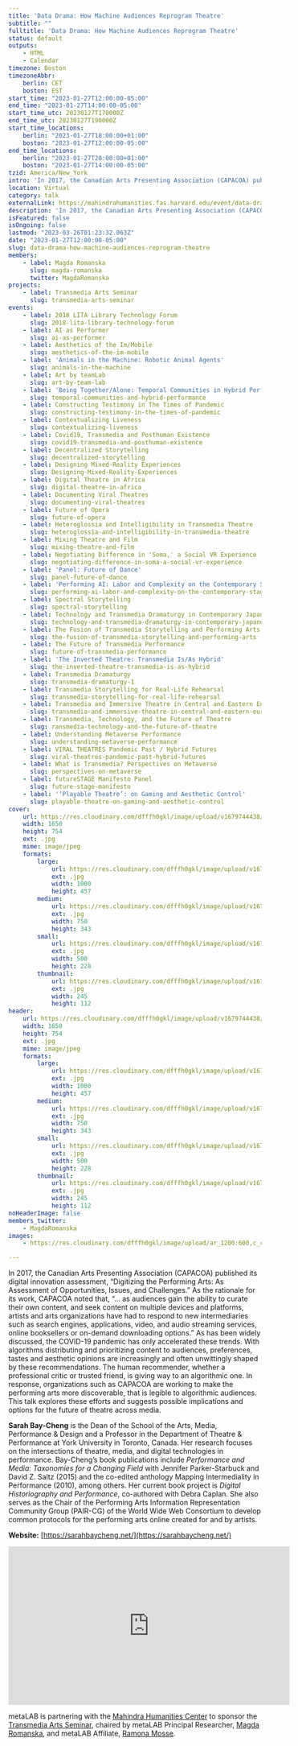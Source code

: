 ```yaml
---
title: 'Data Drama: How Machine Audiences Reprogram Theatre'
subtitle: ""
fulltitle: 'Data Drama: How Machine Audiences Reprogram Theatre'
status: default
outputs:
    - HTML
    - Calendar
timezone: Boston
timezoneAbbr:
    berlin: CET
    boston: EST
start_time: "2023-01-27T12:00:00-05:00"
end_time: "2023-01-27T14:00:00-05:00"
start_time_utc: 20230127T170000Z
end_time_utc: 20230127T190000Z
start_time_locations:
    berlin: "2023-01-27T18:00:00+01:00"
    boston: "2023-01-27T12:00:00-05:00"
end_time_locations:
    berlin: "2023-01-27T20:00:00+01:00"
    boston: "2023-01-27T14:00:00-05:00"
tzid: America/New_York
intro: 'In 2017, the Canadian Arts Presenting Association (CAPACOA) published its digital innovation assessment, “Digitizing the Performing Arts: As Assessment of Opportunities, Issues and Challenges.” This talk explores these efforts and suggests possible implications and options for the future of theatre across media.'
location: Virtual
category: talk
externalLink: https://mahindrahumanities.fas.harvard.edu/event/data-drama-how-machines-audiences-reprogram-theatre
description: 'In 2017, the Canadian Arts Presenting Association (CAPACOA) published its digital innovation assessment, “Digitizing the Performing Arts: As Assess…'
isFeatured: false
isOngoing: false
lastmod: "2023-03-26T01:23:32.063Z"
date: "2023-01-27T12:00:00-05:00"
slug: data-drama-how-machine-audiences-reprogram-theatre
members:
    - label: Magda Romanska
      slug: magda-romanska
      twitter: MagdaRomanska
projects:
    - label: Transmedia Arts Seminar
      slug: transmedia-arts-seminar
events:
    - label: 2018 LITA Library Technology Forum
      slug: 2018-lita-library-technology-forum
    - label: AI as Performer
      slug: ai-as-performer
    - label: Aesthetics of the Im/Mobile
      slug: aesthetics-of-the-im-mobile
    - label: 'Animals in the Machine: Robotic Animal Agents'
      slug: animals-in-the-machine
    - label: Art by teamLab
      slug: art-by-team-lab
    - label: 'Being Together/Alone: Temporal Communities in Hybrid Performances'
      slug: temporal-communities-and-hybrid-performance
    - label: Constructing Testimony in The Times of Pandemic
      slug: constructing-testimony-in-the-times-of-pandemic
    - label: Contextualizing Liveness
      slug: contextualizing-liveness
    - label: Covid19, Transmedia and Posthuman Existence
      slug: covid19-transmedia-and-posthuman-existence
    - label: Decentralized Storytelling
      slug: decentralized-storytelling
    - label: Designing Mixed-Reality Experiences
      slug: Designing-Mixed-Reality-Experiences
    - label: Digital Theatre in Africa
      slug: digital-theatre-in-africa
    - label: Documenting Viral Theatres
      slug: documenting-viral-theatres
    - label: Future of Opera
      slug: future-of-opera
    - label: Heteroglossia and Intelligibility in Transmedia Theatre
      slug: heteroglossia-and-intelligibility-in-transmedia-theatre
    - label: Mixing Theatre and Film
      slug: mixing-theatre-and-film
    - label: Negotiating Difference in 'Soma,' a Social VR Experience
      slug: negotiating-difference-in-soma-a-social-vr-experience
    - label: 'Panel: Future of Dance'
      slug: panel-future-of-dance
    - label: 'Performing AI: Labor and Complexity on the Contemporary Stage'
      slug: performing-ai-labor-and-complexity-on-the-contemporary-stage
    - label: Spectral Storytelling
      slug: spectral-storytelling
    - label: Technology and Transmedia Dramaturgy in Contemporary Japanese Performing Arts
      slug: technology-and-transmedia-dramaturgy-in-contemporary-japanese-performing-arts
    - label: The Fusion of Transmedia Storytelling and Performing Arts
      slug: the-fusion-of-transmedia-storytelling-and-performing-arts
    - label: The Future of Transmedia Performance
      slug: future-of-transmedia-performance
    - label: 'The Inverted Theatre: Transmedia Is/As Hybrid'
      slug: the-inverted-theatre-transmedia-is-as-hybrid
    - label: Transmedia Dramaturgy
      slug: transmedia-dramaturgy-1
    - label: Transmedia Storytelling for Real-Life Rehearsal
      slug: transmedia-storytelling-for-real-life-rehearsal
    - label: Transmedia and Immersive Theatre in Central and Eastern Europe
      slug: transmedia-and-immersive-theatre-in-central-and-eastern-europe
    - label: Transmedia, Technology, and the Future of Theatre
      slug: ransmedia-technology-and-the-future-of-theatre
    - label: Understanding Metaverse Performance
      slug: understanding-metaverse-performance
    - label: VIRAL THEATRES Pandemic Past / Hybrid Futures
      slug: viral-theatres-pandemic-past-hybrid-futures
    - label: What is Transmedia? Perspectives on Metaverse
      slug: perspectives-on-metaverse
    - label: futureSTAGE Manifesto Panel
      slug: future-stage-manifesto
    - label: '‘Playable Theatre’: on Gaming and Aesthetic Control'
      slug: playable-theatre-on-gaming-and-aesthetic-control
cover:
    url: https://res.cloudinary.com/dfffh0gkl/image/upload/v1679744438/Sarah1bw_2973c673b4.jpg
    width: 1650
    height: 754
    ext: .jpg
    mime: image/jpeg
    formats:
        large:
            url: https://res.cloudinary.com/dfffh0gkl/image/upload/v1679744439/large_Sarah1bw_2973c673b4.jpg
            ext: .jpg
            width: 1000
            height: 457
        medium:
            url: https://res.cloudinary.com/dfffh0gkl/image/upload/v1679744439/medium_Sarah1bw_2973c673b4.jpg
            ext: .jpg
            width: 750
            height: 343
        small:
            url: https://res.cloudinary.com/dfffh0gkl/image/upload/v1679744439/small_Sarah1bw_2973c673b4.jpg
            ext: .jpg
            width: 500
            height: 228
        thumbnail:
            url: https://res.cloudinary.com/dfffh0gkl/image/upload/v1679744438/thumbnail_Sarah1bw_2973c673b4.jpg
            ext: .jpg
            width: 245
            height: 112
header:
    url: https://res.cloudinary.com/dfffh0gkl/image/upload/v1679744438/Sarah1bw_2973c673b4.jpg
    width: 1650
    height: 754
    ext: .jpg
    mime: image/jpeg
    formats:
        large:
            url: https://res.cloudinary.com/dfffh0gkl/image/upload/v1679744439/large_Sarah1bw_2973c673b4.jpg
            ext: .jpg
            width: 1000
            height: 457
        medium:
            url: https://res.cloudinary.com/dfffh0gkl/image/upload/v1679744439/medium_Sarah1bw_2973c673b4.jpg
            ext: .jpg
            width: 750
            height: 343
        small:
            url: https://res.cloudinary.com/dfffh0gkl/image/upload/v1679744439/small_Sarah1bw_2973c673b4.jpg
            ext: .jpg
            width: 500
            height: 228
        thumbnail:
            url: https://res.cloudinary.com/dfffh0gkl/image/upload/v1679744438/thumbnail_Sarah1bw_2973c673b4.jpg
            ext: .jpg
            width: 245
            height: 112
noHeaderImage: false
members_twitter:
    - MagdaRomanska
images:
    - https://res.cloudinary.com/dfffh0gkl/image/upload/ar_1200:600,c_crop/c_limit,h_1200,w_600/v1679744438/Sarah1bw_2973c673b4.jpg

---
```

In 2017, the Canadian Arts Presenting Association (CAPACOA) published its digital innovation assessment, “Digitizing the Performing Arts: As Assessment of Opportunities, Issues, and Challenges.” As the rationale for its work, CAPACOA noted that, “… as audiences gain the ability to curate their own content, and seek content on multiple devices and platforms, artists and arts organizations have had to respond to new intermediaries such as search engines, applications, video, and audio streaming services, online booksellers or on-demand downloading options.” As has been widely discussed, the COVID-19 pandemic has only accelerated these trends. With algorithms distributing and prioritizing content to audiences, preferences, tastes and aesthetic opinions are increasingly and often unwittingly shaped by these recommendations. The human recommender, whether a professional critic or trusted friend, is giving way to an algorithmic one. In response, organizations such as CAPACOA are working to make the performing arts more discoverable, that is legible to algorithmic audiences. This talk explores these efforts and suggests possible implications and options for the future of theatre across media.

**Sarah Bay-Cheng** is the Dean of the School of the Arts, Media, Performance & Design and a Professor in the Department of Theatre & Performance at York University in Toronto, Canada. Her research focuses on the intersections of theatre, media, and digital technologies in performance. Bay-Cheng’s book publications include *Performance and Media: Taxonomies for a Changing Field* with Jennifer Parker-Starbuck and David Z. Saltz (2015) and the co-edited anthology Mapping Intermediality in Performance (2010), among others. Her current book project is *Digital Historiography and Performance*, co-authored with Debra Caplan. She also serves as the Chair of the Performing Arts Information Representation Community Group (PAIR-CG) of the World Wide Web Consortium to develop common protocols for the performing arts online created for and by artists.

**Website:** [https://sarahbaycheng.net/](https://sarahbaycheng.net/)

<iframe width="560" height="315" src="https://www.youtube.com/embed/q8EMEz-Snrw" title="YouTube video player" frameborder="0" allow="accelerometer; autoplay; clipboard-write; encrypted-media; gyroscope; picture-in-picture; web-share" allowfullscreen></iframe>

metaLAB is partnering with the [Mahindra Humanities Center](https://mahindrahumanities.fas.harvard.edu/transmedia-arts) to sponsor the [Transmedia Arts Seminar]( https://mlml.io/p/transmedia-arts-seminar/), chaired by metaLAB Principal Researcher, [Magda Romanska]( https://mlml.io/m/magda-romanska/), and metaLAB Affiliate, [Ramona Mosse](https://mlml.io/m/ramona-mosse/).